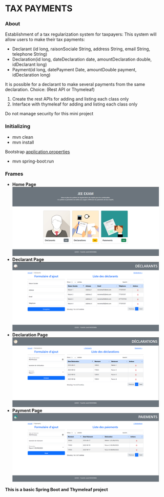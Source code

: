 # TAX PAYMENTS

### About
Establishment of a tax regularization system for taxpayers:
This system will allow users to make their tax payments:
* Declarant (id long, raisonSociale String, address String, email String, telephone String)
* Declaration(id long, dateDeclaration date, amountDeclaration double, idDeclarant long)
* Payment(id long, datePayment Date, amountDouble payment, idDeclaration long)

It is possible for a declarant to make several payments from the same declaration.
Choice: (Rest API or Thymeleaf)
1. Create the rest APIs for adding and listing each class only
2. Interface with thymeleaf for adding and listing each class only

Do not manage security for this mini project

### Initializing
* mvn clean
* mvn install

Bootstrap [application.properties](src/main/resources/application.properties)
* mvn spring-boot:run

### Frames
* **Home Page**
  ![Home](/src/main/resources/templates/public/img/1.png)
* **Declarant Page**
  ![Home](/src/main/resources/templates/public/img/2.png)
* **Declaration Page**
  ![Home](/src/main/resources/templates/public/img/3.png)
* **Payment Page**
  ![Home](/src/main/resources/templates/public/img/4.png)

**This is a basic Spring Boot and Thymeleaf project**